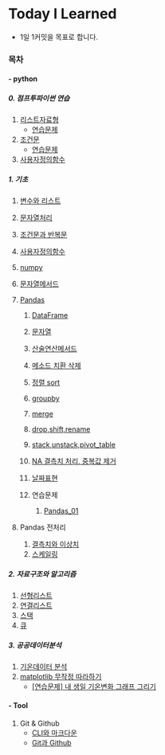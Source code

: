 # Today I Learned

- 1일 1커밋을 목표로 합니다.





### 목차

####  - python 

##### 0. 점프투파이썬 연습

1. [리스트자료형](https://github.com/sara4kyj/TIL/blob/8d2c11198dd06dd6ee0a29be03d9d5898c124f36/python_study/01_%EA%B8%B0%EC%B4%88/00_%EC%A0%90%ED%94%84%ED%88%AC%ED%8C%8C%EC%9D%B4%EC%8D%AC/01_%EB%A6%AC%EC%8A%A4%ED%8A%B8%EC%9E%90%EB%A3%8C%ED%98%95_%EC%97%B0%EC%8A%B5.py)
   - [연습문제](https://github.com/sara4kyj/TIL/blob/8d2c11198dd06dd6ee0a29be03d9d5898c124f36/python_study/01_%EA%B8%B0%EC%B4%88/00_%EC%A0%90%ED%94%84%ED%88%AC%ED%8C%8C%EC%9D%B4%EC%8D%AC/01_%EB%A6%AC%EC%8A%A4%ED%8A%B8%EC%9E%90%EB%A3%8C%ED%98%95_%EC%97%B0%EC%8A%B5%EB%AC%B8%EC%A0%9C.py)
2. [조건문](https://github.com/sara4kyj/TIL/blob/8d2c11198dd06dd6ee0a29be03d9d5898c124f36/python_study/01_%EA%B8%B0%EC%B4%88/00_%EC%A0%90%ED%94%84%ED%88%AC%ED%8C%8C%EC%9D%B4%EC%8D%AC/02_%EC%A1%B0%EA%B1%B4%EB%AC%B8_%EC%97%B0%EC%8A%B5.py)
   - [연습문제](https://github.com/sara4kyj/TIL/blob/8d2c11198dd06dd6ee0a29be03d9d5898c124f36/python_study/01_%EA%B8%B0%EC%B4%88/00_%EC%A0%90%ED%94%84%ED%88%AC%ED%8C%8C%EC%9D%B4%EC%8D%AC/02_%EC%A1%B0%EA%B1%B4%EB%AC%B8_%EC%97%B0%EC%8A%B5%EB%AC%B8%EC%A0%9C.py)
3. [사용자정의함수](https://github.com/sara4kyj/TIL/blob/8d2c11198dd06dd6ee0a29be03d9d5898c124f36/python_study/01_%EA%B8%B0%EC%B4%88/00_%EC%A0%90%ED%94%84%ED%88%AC%ED%8C%8C%EC%9D%B4%EC%8D%AC/03_%EC%82%AC%EC%9A%A9%EC%9E%90%EC%A0%95%EC%9D%98%ED%95%A8%EC%88%98_%EC%97%B0%EC%8A%B5.py)



#####  1. 기초 

1. [변수와 리스트](https://github.com/sara4kyj/TIL/blob/8d2c11198dd06dd6ee0a29be03d9d5898c124f36/python_study/01_%EA%B8%B0%EC%B4%88/01_%EA%B8%B0%EC%B4%88%EB%AC%B8%EB%B2%95/python_01_%EB%B3%80%EC%88%98%EC%99%80%EB%A6%AC%EC%8A%A4%ED%8A%B8.py)
   
2. [문자열처리](https://github.com/sara4kyj/TIL/blob/8d2c11198dd06dd6ee0a29be03d9d5898c124f36/python_study/01_%EA%B8%B0%EC%B4%88/01_%EA%B8%B0%EC%B4%88%EB%AC%B8%EB%B2%95/python_02_%EB%AC%B8%EC%9E%90%EC%97%B4%EC%B2%98%EB%A6%AC.py)

3. [조건문과 반복문](https://github.com/sara4kyj/TIL/blob/8d2c11198dd06dd6ee0a29be03d9d5898c124f36/python_study/01_%EA%B8%B0%EC%B4%88/01_%EA%B8%B0%EC%B4%88%EB%AC%B8%EB%B2%95/python_03_%EC%A1%B0%EA%B1%B4%EB%AC%B8%EA%B3%BC%EB%B0%98%EB%B3%B5%EB%AC%B8.py)
   
4. [사용자정의함수](https://github.com/sara4kyj/TIL/blob/8d2c11198dd06dd6ee0a29be03d9d5898c124f36/python_study/01_%EA%B8%B0%EC%B4%88/01_%EA%B8%B0%EC%B4%88%EB%AC%B8%EB%B2%95/python_04_%EC%82%AC%EC%9A%A9%EC%9E%90%EC%A0%95%EC%9D%98%ED%95%A8%EC%88%98.py)
   
5. [numpy](https://github.com/sara4kyj/TIL/blob/8d2c11198dd06dd6ee0a29be03d9d5898c124f36/python_study/01_%EA%B8%B0%EC%B4%88/01_%EA%B8%B0%EC%B4%88%EB%AC%B8%EB%B2%95/python_05_numpy.py)

6. [문자열메서드](https://github.com/sara4kyj/TIL/blob/8d2c11198dd06dd6ee0a29be03d9d5898c124f36/python_study/01_%EA%B8%B0%EC%B4%88/01_%EA%B8%B0%EC%B4%88%EB%AC%B8%EB%B2%95/python_06_%EB%AC%B8%EC%9E%90%EC%97%B4%EB%A9%94%EC%84%9C%EB%93%9C.py)

7. [Pandas](https://github.com/sara4kyj/TIL/blob/374c38ac008c85c81d15b165f76c6bbe2c2581c7/python_study/01_%EA%B8%B0%EC%B4%88/02_pandas)
   
   1. [DataFrame](https://github.com/sara4kyj/TIL/blob/374c38ac008c85c81d15b165f76c6bbe2c2581c7/python_study/01_%EA%B8%B0%EC%B4%88/02_pandas/python_07_Pandas_01_DataFrame.py)
   2. [문자열](https://github.com/sara4kyj/TIL/blob/374c38ac008c85c81d15b165f76c6bbe2c2581c7/python_study/01_%EA%B8%B0%EC%B4%88/02_pandas/python_08_Pandas_02_%EB%AC%B8%EC%9E%90%EC%97%B4.py)
   3. [산술연산메서드](https://github.com/sara4kyj/TIL/blob/374c38ac008c85c81d15b165f76c6bbe2c2581c7/python_study/01_%EA%B8%B0%EC%B4%88/02_pandas/python_09_Pandas_03_%EC%82%B0%EC%88%A0%EC%97%B0%EC%82%B0%EB%A9%94%EC%84%9C%EB%93%9C.py)
   4. [메소드 치환 삭제](https://github.com/sara4kyj/TIL/blob/374c38ac008c85c81d15b165f76c6bbe2c2581c7/python_study/01_%EA%B8%B0%EC%B4%88/02_pandas/python_10_Pandas_04_%EB%A9%94%EC%86%8C%EB%93%9C%20%EC%B9%98%ED%99%98%20%EC%82%AD%EC%A0%9C.py)
   5. [정렬 sort](https://github.com/sara4kyj/TIL/blob/374c38ac008c85c81d15b165f76c6bbe2c2581c7/python_study/01_%EA%B8%B0%EC%B4%88/02_pandas/python_11_Pandas_05_%EC%A0%95%EB%A0%AC_sort.py)
   6. [groupby](https://github.com/sara4kyj/TIL/blob/374c38ac008c85c81d15b165f76c6bbe2c2581c7/python_study/01_%EA%B8%B0%EC%B4%88/02_pandas/python_12_Pandas_06_groupby.py)
   7. [merge](https://github.com/sara4kyj/TIL/blob/374c38ac008c85c81d15b165f76c6bbe2c2581c7/python_study/01_%EA%B8%B0%EC%B4%88/02_pandas/python_13_Pandas_07_merge.py)
   7. [drop,shift,rename](https://github.com/sara4kyj/TIL/blob/374c38ac008c85c81d15b165f76c6bbe2c2581c7/python_study/01_%EA%B8%B0%EC%B4%88/02_pandas/python_14_Pandas_08_drop,shift,rename.py)
   7. [stack,unstack,pivot_table](https://github.com/sara4kyj/TIL/blob/374c38ac008c85c81d15b165f76c6bbe2c2581c7/python_study/01_%EA%B8%B0%EC%B4%88/02_pandas/python_15_Pandas_09_stack,unstack,pivot_table.py)
   7. [NA 결측치 처리, 중복값 제거](https://github.com/sara4kyj/TIL/blob/374c38ac008c85c81d15b165f76c6bbe2c2581c7/python_study/01_%EA%B8%B0%EC%B4%88/02_pandas/python_16_Pandas_10_NA%20%EA%B2%B0%EC%B8%A1%EC%B9%98%20%EC%B2%98%EB%A6%AC,%20%EC%A4%91%EB%B3%B5%EA%B0%92%20%EC%A0%9C%EA%B1%B0.py)
   7. [날짜표현](https://github.com/sara4kyj/TIL/blob/374c38ac008c85c81d15b165f76c6bbe2c2581c7/python_study/01_%EA%B8%B0%EC%B4%88/02_pandas/python_17_Pandas_11_%EB%82%A0%EC%A7%9C.py)
   7. 연습문제
   
      1. [Pandas_01](https://github.com/sara4kyj/TIL/blob/374c38ac008c85c81d15b165f76c6bbe2c2581c7/python_study/01_%EA%B8%B0%EC%B4%88/02_pandas/python_19_practice_01_pandas.py)
   
8. Pandas  전처리

   1. [결측치와 이상치](https://github.com/sara4kyj/TIL/blob/374c38ac008c85c81d15b165f76c6bbe2c2581c7/python_study/01_%EA%B8%B0%EC%B4%88/02_pandas/python_21_pandas_%EC%A0%84%EC%B2%98%EB%A6%AC_01_%EA%B2%B0%EC%B8%A1%EC%B9%98%EC%99%80%EC%9D%B4%EC%83%81%EC%B9%98.py)
   2. [스케일링](https://github.com/sara4kyj/TIL/blob/374c38ac008c85c81d15b165f76c6bbe2c2581c7/python_study/01_%EA%B8%B0%EC%B4%88/02_pandas/python_22_pandas_%EC%A0%84%EC%B2%98%EB%A6%AC_02_%EC%8A%A4%EC%BC%80%EC%9D%BC%EB%A7%81.py)

   
##### 2. 자료구조와 알고리즘

1. [선형리스트](https://github.com/sara4kyj/TIL/blob/374c38ac008c85c81d15b165f76c6bbe2c2581c7/python_study/02_%EC%9E%90%EB%A3%8C%EA%B5%AC%EC%A1%B0%EC%99%80%20%EC%95%8C%EA%B3%A0%EB%A6%AC%EC%A6%98/03_%EC%84%A0%ED%98%95%EB%A6%AC%EC%8A%A4%ED%8A%B8)
2. [연결리스트](https://github.com/sara4kyj/TIL/blob/374c38ac008c85c81d15b165f76c6bbe2c2581c7/python_study/02_%EC%9E%90%EB%A3%8C%EA%B5%AC%EC%A1%B0%EC%99%80%20%EC%95%8C%EA%B3%A0%EB%A6%AC%EC%A6%98/04_%EC%97%B0%EA%B2%B0%EB%A6%AC%EC%8A%A4%ED%8A%B8)
3. [스택](https://github.com/sara4kyj/TIL/blob/374c38ac008c85c81d15b165f76c6bbe2c2581c7/python_study/02_%EC%9E%90%EB%A3%8C%EA%B5%AC%EC%A1%B0%EC%99%80%20%EC%95%8C%EA%B3%A0%EB%A6%AC%EC%A6%98/06_%EC%8A%A4%ED%83%9D)
4. [큐](https://github.com/sara4kyj/TIL/blob/374c38ac008c85c81d15b165f76c6bbe2c2581c7/python_study/02_%EC%9E%90%EB%A3%8C%EA%B5%AC%EC%A1%B0%EC%99%80%20%EC%95%8C%EA%B3%A0%EB%A6%AC%EC%A6%98/07_%ED%81%90)





##### 3. 공공데이터분석

1. [기온데이터 분석](https://github.com/sara4kyj/TIL/blob/374c38ac008c85c81d15b165f76c6bbe2c2581c7/python_study/03_%EA%B3%B5%EA%B3%B5%EB%8D%B0%EC%9D%B4%ED%84%B0%EB%B6%84%EC%84%9D_%EB%AA%A8%EB%91%90%EC%9D%98%20%EB%8D%B0%EC%9D%B4%ED%84%B0%EB%B6%84%EC%84%9D/101.%20python_01_%EA%B8%B0%EC%98%A8%20%EB%8D%B0%EC%9D%B4%ED%84%B0%20%EB%B6%84%EC%84%9D.ipynb)
2. [matplotlib 무작정 따라하기](https://github.com/sara4kyj/TIL/blob/374c38ac008c85c81d15b165f76c6bbe2c2581c7/python_study/03_%EA%B3%B5%EA%B3%B5%EB%8D%B0%EC%9D%B4%ED%84%B0%EB%B6%84%EC%84%9D_%EB%AA%A8%EB%91%90%EC%9D%98%20%EB%8D%B0%EC%9D%B4%ED%84%B0%EB%B6%84%EC%84%9D/102.%20%EB%8D%B0%EC%9D%B4%ED%84%B0%20%EC%8B%9C%EA%B0%81%ED%99%94_matplotlib%20%EB%AC%B4%EC%9E%91%EC%A0%95%20%EB%94%B0%EB%9D%BC%ED%95%98%EA%B8%B0.ipynb)
   - [[연습문제] 내 생일 기온변화 그래프 그리기](https://github.com/sara4kyj/TIL/blob/374c38ac008c85c81d15b165f76c6bbe2c2581c7/python_study/03_%EA%B3%B5%EA%B3%B5%EB%8D%B0%EC%9D%B4%ED%84%B0%EB%B6%84%EC%84%9D_%EB%AA%A8%EB%91%90%EC%9D%98%20%EB%8D%B0%EC%9D%B4%ED%84%B0%EB%B6%84%EC%84%9D/103.%20%5B%EC%97%B0%EC%8A%B5%EB%AC%B8%EC%A0%9C%5D%20%EB%82%B4%20%EC%83%9D%EC%9D%BC%20%EA%B8%B0%EC%98%A8%EB%B3%80%ED%99%94%20%EA%B7%B8%EB%9E%98%ED%94%84%20%EA%B7%B8%EB%A6%AC%EA%B8%B0.ipynb)





#### - Tool

1. Git & Github
   - [CLI와 마크다운](https://github.com/sara4kyj/TIL/blob/6485c429770c29e99e26617b32ca2b4d71a3a8e6/day1.md)
   - [Git과 Github](https://github.com/sara4kyj/TIL/blob/d53ee67eff992c2d12890ef5a64b422e8878aad1/day2_Git%EA%B3%BCGithub.md)

